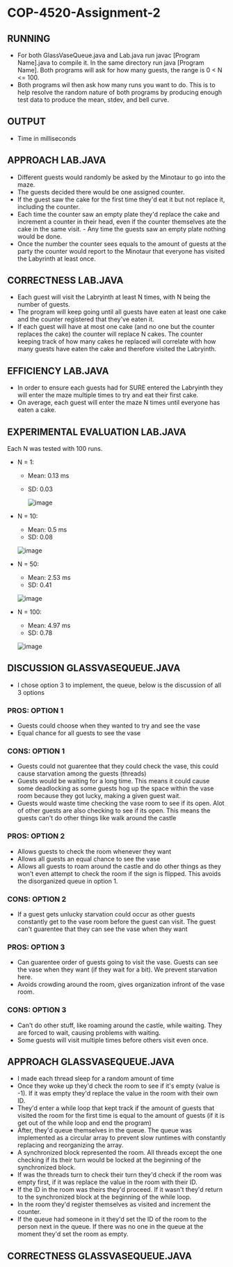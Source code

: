# COP-4520-Assignment-2
## RUNNING
- For both GlassVaseQueue.java and Lab.java run javac [Program Name].java to compile it. In the same directory run java [Program Name]. Both programs will ask for how many guests, the range is 0 < N <= 100.
- Both programs wil then ask how many runs you want to do. This is to help resolve the random nature of both programs by producing enough test data to produce the mean, stdev, and bell curve.

## OUTPUT
- Time in milliseconds

## APPROACH LAB.JAVA
- Different guests would randomly be asked by the Minotaur to go into the maze. 
- The guests decided there would be one assigned counter. 
- If the guest saw the cake for the first time they'd eat it but not replace it, including the counter.
- Each time the counter saw an empty plate they'd replace the cake and increment a counter in their head, even if the counter themselves ate the cake in the same visit. - Any time the guests saw an empty plate nothing would be done. 
- Once the number the counter sees equals to the amount of guests at the party the counter would report to the Minotaur that everyone has visited the Labyrinth at least once.

## CORRECTNESS LAB.JAVA
- Each guest will visit the Labryinth at least N times, with N being the number of guests.
- The program will keep going until all guests have eaten at least one cake and the counter registered that they've eaten it.
- If each guest will have at most one cake (and no one but the counter replaces the cake) the counter will replace N cakes. The counter keeping track of how many cakes he replaced will correlate with how many guests have eaten the cake and therefore visited the Labryinth.

## EFFICIENCY LAB.JAVA
- In order to ensure each guests had for SURE entered the Labryinth they will enter the maze multiple times to try and eat their first cake.
- On average, each guest will enter the maze N times until everyone has eaten a cake.

## EXPERIMENTAL EVALUATION LAB.JAVA
Each N was tested with 100 runs.
- N = 1:
  - Mean: 0.13 ms
  - SD: 0.03
  
    ![image](https://user-images.githubusercontent.com/105519245/220185984-8e0a8c6e-28c3-434f-b6b8-d9f165cb7cbe.png)
    
- N = 10:
  - Mean: 0.5 ms
  - SD: 0.08
  
   ![image](https://user-images.githubusercontent.com/105519245/220185279-4102d429-dfeb-450d-bfa1-843e4b538406.png)
   
- N = 50:
  - Mean: 2.53 ms
  - SD: 0.41
  
   ![image](https://user-images.githubusercontent.com/105519245/220185615-b77689f5-52c8-4cb6-8573-9863ea8151e9.png)
   
- N = 100:
  - Mean: 4.97 ms
  - SD: 0.78 
  
   ![image](https://user-images.githubusercontent.com/105519245/220185817-db94bc33-6e8d-48c6-aea6-eb92171df57f.png)

## DISCUSSION GLASSVASEQUEUE.JAVA
- I chose option 3 to implement, the queue, below is the discussion of all 3 options

### PROS: OPTION 1
- Guests could choose when they wanted to try and see the vase
- Equal chance for all guests to see the vase
### CONS: OPTION 1
- Guests could not guarentee that they could check the vase, this could cause starvation among the guests (threads)
- Guests would be waiting for a long time. This means it could cause some deadlocking as some guests hog up the space within the vase room because they got lucky, making a given guest wait.
- Guests would waste time checking the vase room to see if its open. Alot of other guests are also checking to see if its open. This means the guests can't do other things like walk around the castle

### PROS: OPTION 2
- Allows guests to check the room whenever they want
- Allows all guests an equal chance to see the vase
- Allows all guests to roam around the castle and do other things as they won't even attempt to check the room if the sign is flipped. This avoids the disorganized queue in option 1.
### CONS: OPTION 2
- If a guest gets unlucky starvation could occur as other guests constantly get to the vase room before the guest can visit. The guest can't guarentee that they can see the vase when they want

### PROS: OPTION 3
- Can guarentee order of guests going to visit the vase. Guests can see the vase when they want (if they wait for a bit). We prevent starvation here.
- Avoids crowding around the room, gives organization infront of the vase room.

### CONS: OPTION 3
- Can't do other stuff, like roaming around the castle, while waiting. They are forced to wait, causing problems with waiting.
- Some guests will visit multiple times before others visit even once.

## APPROACH GLASSVASEQUEUE.JAVA
- I made each thread sleep for a random amount of time
- Once they woke up they'd check the room to see if it's empty (value is -1). If it was empty they'd replace the value in the room with their own ID.
- They'd enter a while loop that kept track if the amount of guests that visited the room for the first time is equal to the amount of guests (if it is get out of the while loop and end the program)
- After, they'd queue themselves in the queue. The queue was implemented as a circular array to prevent slow runtimes with constantly replacing and reorganizing the array.
- A synchronized block represented the room. All threads except the one checking if its their turn would be locked at the beginning of the synchronized block. 
- If was the threads turn to check their turn they'd check if the room was empty first, if it was replace the value in the room with their ID.
- If the ID in the room was theirs they'd proceed. If it wasn't they'd return to the synchronized block at the beginning of the while loop.
- In the room they'd register themselves as visited and increment the counter.
- If the queue had someone in it they'd set the ID of the room to the person next in the queue. If there was no one in the queue at the moment they'd set the room as empty.

## CORRECTNESS GLASSVASEQUEUE.JAVA
